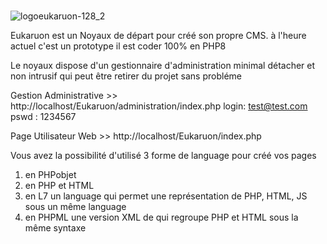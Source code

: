 #
![logoeukaruon-128_2](https://user-images.githubusercontent.com/9467611/152698385-2b5f557c-7ec0-4e2b-8325-5b7197a694cb.png)

Eukaruon est un Noyaux de départ pour créé son propre CMS. à l'heure actuel c'est un prototype il est coder 100% en PHP8

Le noyaux dispose d'un gestionnaire d'administration minimal détacher et non intrusif qui peut être retirer du projet
sans probléme

Gestion Administrative >> http://localhost/Eukaruon/administration/index.php
login: test@test.com pswd : 1234567

Page Utilisateur Web >> http://localhost/Eukaruon/index.php

Vous avez la possibilité d'utilisé 3 forme de language pour créé vos pages

1. en PHPobjet
2. en PHP et HTML
3. en L7 un language qui permet une représentation de PHP, HTML, JS sous un même language
4. en PHPML une version XML de qui regroupe PHP et HTML sous la même syntaxe



